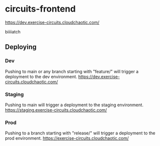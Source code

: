 # circuits-frontend

https://dev.exercise-circuits.cloudchaotic.com/

biiiiatch

## Deploying
### Dev
Pushing to main or any branch starting with "feature/" will trigger a deployment to the dev environment.
https://dev.exercise-circuits.cloudchaotic.com/

### Staging
Pushing to main will trigger a deployment to the staging environment.
https://staging.exercise-circuits.cloudchaotic.com/

### Prod
Pushing to a branch starting with "release/" will trigger a deployment to the prod environment.
https://exercise-circuits.cloudchaotic.com/